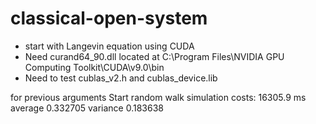 # classical-open-system

- start with Langevin equation using CUDA
- Need curand64_90.dll located at C:\Program Files\NVIDIA GPU Computing Toolkit\CUDA\v9.0\bin
- Need to test cublas_v2.h and cublas_device.lib

for previous arguments
Start random walk
simulation costs: 16305.9 ms
average 0.332705
variance 0.183638